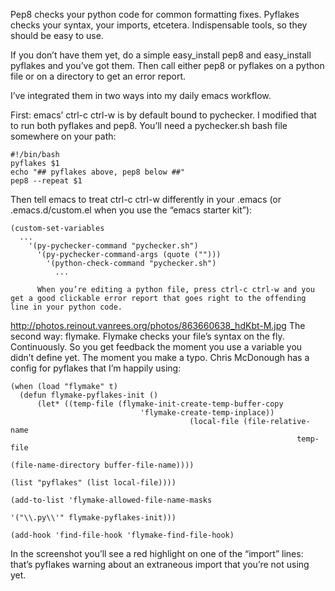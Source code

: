 Pep8 checks your python code for common formatting fixes. Pyflakes checks your syntax, your imports, etcetera. Indispensable tools, so they should be easy to use.

If you don’t have them yet, do a simple easy_install pep8 and easy_install pyflakes and you’ve got them. Then call either pep8 or pyflakes on a python file or on a directory to get an error report.

I’ve integrated them in two ways into my daily emacs workflow.

First: emacs’ ctrl-c ctrl-w is by default bound to pychecker. I modified that to run both pyflakes and pep8. You’ll need a pychecker.sh bash file somewhere on your path:

```
#!/bin/bash
pyflakes $1
echo "## pyflakes above, pep8 below ##"
pep8 --repeat $1
```

Then tell emacs to treat ctrl-c ctrl-w differently in your .emacs (or .emacs.d/custom.el when you use the “emacs starter kit”):

```
(custom-set-variables
  ...
    '(py-pychecker-command "pychecker.sh")
      '(py-pychecker-command-args (quote ("")))
        '(python-check-command "pychecker.sh")
          ...
```
          When you’re editing a python file, press ctrl-c ctrl-w and you get a good clickable error report that goes right to the offending line in your python code.

http://photos.reinout.vanrees.org/photos/863660638_hdKbt-M.jpg
The second way: flymake. Flymake checks your file’s syntax on the fly. Continuously. So you get feedback the moment you use a variable you didn’t define yet. The moment you make a typo. Chris McDonough has a config for pyflakes that I’m happily using:

```
(when (load "flymake" t)
  (defun flymake-pyflakes-init ()
      (let* ((temp-file (flymake-init-create-temp-buffer-copy
                             'flymake-create-temp-inplace))
                                        (local-file (file-relative-name
                                                                temp-file
                                                                                        (file-name-directory buffer-file-name))))
                                                                                              (list "pyflakes" (list local-file))))
                                                                                                (add-to-list 'flymake-allowed-file-name-masks
                                                                                                               '("\\.py\\'" flymake-pyflakes-init)))

(add-hook 'find-file-hook 'flymake-find-file-hook)
```
In the screenshot you’ll see a red highlight on one of the “import” lines: that’s pyflakes warning about an extraneous import that you’re not using yet.